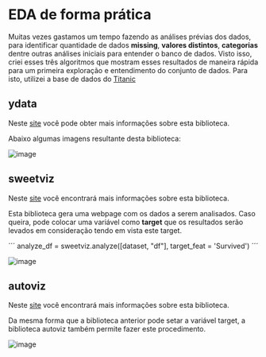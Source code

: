 # EDA de forma prática

Muitas vezes gastamos um tempo fazendo as análises prévias dos dados, para identificar quantidade de dados **missing**, **valores distintos**, **categorias** dentre outras análises iniciais para entender o banco de dados.
Visto isso, criei esses três algoritmos que mostram esses resultados de maneira rápida para um primeira exploração e entendimento do conjunto de dados.
Para isto, utilizei a base de dados do [Titanic](https://raw.githubusercontent.com/datasciencedojo/datasets/master/titanic.csv)

## ydata
Neste [site](https://pypi.org/project/ydata-profiling/) você pode obter mais informações sobre esta biblioteca.

Abaixo algumas imagens resultante desta biblioteca:

![image](https://github.com/Vinicius-github/auto_viz_eda/assets/146575176/acdeb159-f51f-47da-b1a7-486578c79ee0)

## sweetviz
Neste [site](https://pypi.org/project/sweetviz/) você encontrará mais informações sobre esta biblioteca.

Esta biblioteca gera uma webpage com os dados a serem analisados. Caso queira, pode colocar uma variável como **target** que os resultados serão levados em consideração tendo em vista este target.

´´´
analyze_df = sweetviz.analyze([dataset, "df"], target_feat = 'Survived')
´´´

![image](https://github.com/Vinicius-github/auto_viz_eda/assets/146575176/faf42953-49fb-42b4-839a-dda3a88de90b)

## autoviz
Neste [site](https://pypi.org/project/autoviz/) você encontrará mais informações sobre esta biblioteca.

Da mesma forma que a biblioteca anterior pode setar a variável target, a biblioteca autoviz também permite fazer este procedimento.

![image](https://github.com/Vinicius-github/auto_viz_eda/assets/146575176/90b0ec69-1d75-44bb-b297-f167eeb66dcd)

